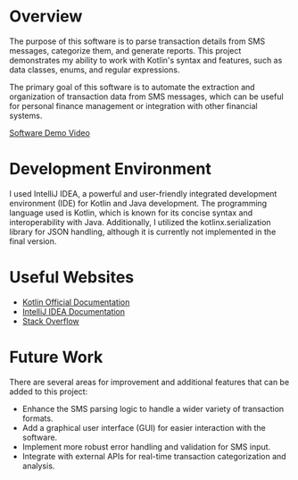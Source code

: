 # Overview

The purpose of this software is to parse transaction details from SMS messages, categorize them, and generate reports. This project demonstrates my ability to work with Kotlin's syntax and features, such as data classes, enums, and regular expressions.

The primary goal of this software is to automate the extraction and organization of transaction data from SMS messages, which can be useful for personal finance management or integration with other financial systems.

[Software Demo Video](http://youtube.link.goes.here)

# Development Environment

I used IntelliJ IDEA, a powerful and user-friendly integrated development environment (IDE) for Kotlin and Java development. The programming language used is Kotlin, which is known for its concise syntax and interoperability with Java. Additionally, I utilized the kotlinx.serialization library for JSON handling, although it is currently not implemented in the final version.

# Useful Websites





- [Kotlin Official Documentation](http://url.link.goes.here)
- [IntelliJ IDEA Documentation](http://url.link.goes.here)
- [Stack Overflow](http://url.link.goes.here)

# Future Work

There are several areas for improvement and additional features that can be added to this project:

- Enhance the SMS parsing logic to handle a wider variety of transaction formats.
- Add a graphical user interface (GUI) for easier interaction with the software.
- Implement more robust error handling and validation for SMS input.
- Integrate with external APIs for real-time transaction categorization and analysis.
